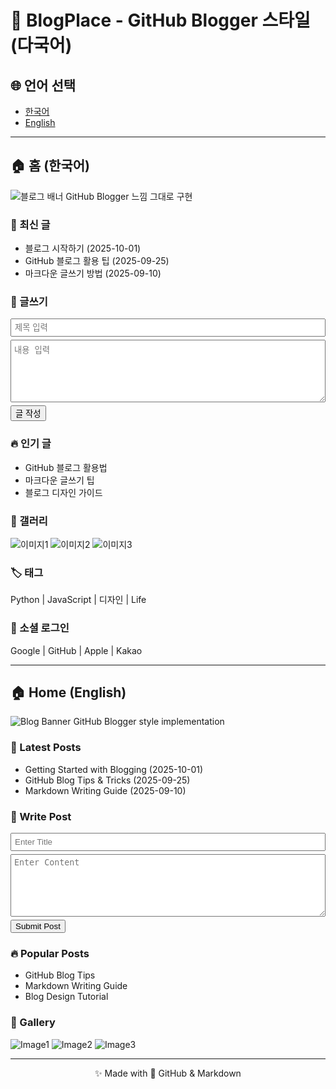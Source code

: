 # 🌟 BlogPlace - GitHub Blogger 스타일 (다국어)

## 🌐 언어 선택
- [한국어](#ko)
- [English](#en)

---

<a id="ko"></a>
## 🏠 홈 (한국어)
![블로그 배너](https://images.unsplash.com/photo-1507525428034-b723cf961d3e?crop=entropy&cs=tinysrgb&fit=max&fm=jpg&q=80&w=1000)
GitHub Blogger 느낌 그대로 구현

### 📰 최신 글
- 블로그 시작하기 (2025-10-01)  
- GitHub 블로그 활용 팁 (2025-09-25)  
- 마크다운 글쓰기 방법 (2025-09-10)

### 📝 글쓰기
<form>
  <input type="text" placeholder="제목 입력" style="width:100%;padding:5px;margin-bottom:5px">
  <textarea placeholder="내용 입력" style="width:100%;height:100px;padding:5px;margin-bottom:5px"></textarea>
  <button type="button" onclick="alert('글이 등록되었습니다!')">글 작성</button>
</form>

### 🔥 인기 글
- GitHub 블로그 활용법  
- 마크다운 글쓰기 팁  
- 블로그 디자인 가이드

### 📸 갤러리
![이미지1](https://images.unsplash.com/photo-1503023345310-bd7c1de61c7d?crop=entropy&cs=tinysrgb&fit=max&fm=jpg&q=80&w=300)
![이미지2](https://images.unsplash.com/photo-1473187983305-f615310e7daa?crop=entropy&cs=tinysrgb&fit=max&fm=jpg&q=80&w=300)
![이미지3](https://images.unsplash.com/photo-1519337265831-281ec6cc8514?crop=entropy&cs=tinysrgb&fit=max&fm=jpg&q=80&w=300)

### 🏷️ 태그
Python | JavaScript | 디자인 | Life

### 🔗 소셜 로그인
Google | GitHub | Apple | Kakao

---

<a id="en"></a>
## 🏠 Home (English)
![Blog Banner](https://images.unsplash.com/photo-1507525428034-b723cf961d3e?crop=entropy&cs=tinysrgb&fit=max&fm=jpg&q=80&w=1000)
GitHub Blogger style implementation

### 📰 Latest Posts
- Getting Started with Blogging (2025-10-01)  
- GitHub Blog Tips & Tricks (2025-09-25)  
- Markdown Writing Guide (2025-09-10)

### 📝 Write Post
<form>
  <input type="text" placeholder="Enter Title" style="width:100%;padding:5px;margin-bottom:5px">
  <textarea placeholder="Enter Content" style="width:100%;height:100px;padding:5px;margin-bottom:5px"></textarea>
  <button type="button" onclick="alert('Post submitted!')">Submit Post</button>
</form>

### 🔥 Popular Posts
- GitHub Blog Tips  
- Markdown Writing Guide  
- Blog Design Tutorial

### 📸 Gallery
![Image1](https://images.unsplash.com/photo-1503023345310-bd7c1de61c7d?crop=entropy&cs=tinysrgb&fit=max&fm=jpg&q=80&w=300)
![Image2](https://images.unsplash.com/photo-1473187983305-f615310e7daa?crop=entropy&cs=tinysrgb&fit=max&fm=jpg&q=80&w=300)
![Image3](https://images.unsplash.com/photo-1519337265831-281ec6cc8514?crop=entropy&cs=tinysrgb&fit=max&fm=jpg&q=80&w=300)

---

<p align="center">✨ Made with 💖 GitHub & Markdown</p>